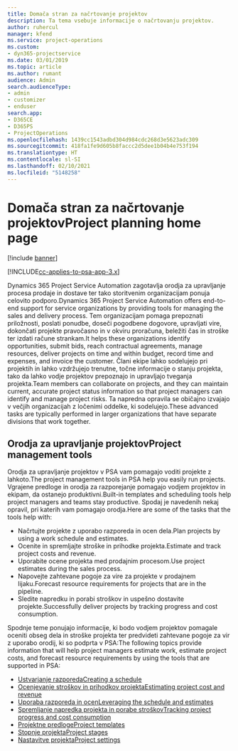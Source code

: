 ```yaml
---
title: Domača stran za načrtovanje projektov
description: Ta tema vsebuje informacije o načrtovanju projektov.
author: ruhercul
manager: kfend
ms.service: project-operations
ms.custom:
- dyn365-projectservice
ms.date: 03/01/2019
ms.topic: article
ms.author: rumant
audience: Admin
search.audienceType:
- admin
- customizer
- enduser
search.app:
- D365CE
- D365PS
- ProjectOperations
ms.openlocfilehash: 1439cc1543adbd304d984cdc268d3e5623adc309
ms.sourcegitcommit: 418fa1fe9d605b8faccc2d5dee1b04b4e753f194
ms.translationtype: HT
ms.contentlocale: sl-SI
ms.lasthandoff: 02/10/2021
ms.locfileid: "5148258"
---
```

# <a name="project-planning-home-page"></a><span data-ttu-id="37754-103">Domača stran za načrtovanje projektov</span><span class="sxs-lookup"><span data-stu-id="37754-103">Project planning home page</span></span>

[!include [banner](../includes/psa-now-project-operations.md)]

[!INCLUDE[cc-applies-to-psa-app-3.x](../includes/cc-applies-to-psa-app-3x.md)]

<span data-ttu-id="37754-104">Dynamics 365 Project Service Automation zagotavlja orodja za upravljanje procesa prodaje in dostave ter tako storitvenim organizacijam ponuja celovito podporo.</span><span class="sxs-lookup"><span data-stu-id="37754-104">Dynamics 365 Project Service Automation offers end-to-end support for service organizations by providing tools for managing the sales and delivery process.</span></span> <span data-ttu-id="37754-105">Tem organizacijam pomaga prepoznati priložnosti, poslati ponudbe, doseči pogodbene dogovore, upravljati vire, dokončati projekte pravočasno in v okviru proračuna, beležiti čas in stroške ter izdati račune strankam.</span><span class="sxs-lookup"><span data-stu-id="37754-105">It helps these organizations identify opportunities, submit bids, reach contractual agreements, manage resources, deliver projects on time and within budget, record time and expenses, and invoice the customer.</span></span> <span data-ttu-id="37754-106">Člani ekipe lahko sodelujejo pri projektih in lahko vzdržujejo trenutne, točne informacije o stanju projekta, tako da lahko vodje projektov prepoznajo in upravljajo tveganja projekta.</span><span class="sxs-lookup"><span data-stu-id="37754-106">Team members can collaborate on projects, and they can maintain current, accurate project status information so that project managers can identify and manage project risks.</span></span> <span data-ttu-id="37754-107">Ta napredna opravila se običajno izvajajo v večjih organizacijah z ločenimi oddelke, ki sodelujejo.</span><span class="sxs-lookup"><span data-stu-id="37754-107">These advanced tasks are typically performed in larger organizations that have separate divisions that work together.</span></span>

## <a name="project-management-tools"></a><span data-ttu-id="37754-108">Orodja za upravljanje projektov</span><span class="sxs-lookup"><span data-stu-id="37754-108">Project management tools</span></span>

<span data-ttu-id="37754-109">Orodja za upravljanje projektov v PSA vam pomagajo voditi projekte z lahkoto.</span><span class="sxs-lookup"><span data-stu-id="37754-109">The project management tools in PSA help you easily run projects.</span></span> <span data-ttu-id="37754-110">Vgrajene predloge in orodja za razporejanje pomagajo vodjem projektov in ekipam, da ostanejo produktivni.</span><span class="sxs-lookup"><span data-stu-id="37754-110">Built-in templates and scheduling tools help project managers and teams stay productive.</span></span> <span data-ttu-id="37754-111">Spodaj je navedenih nekaj opravil, pri katerih vam pomagajo orodja.</span><span class="sxs-lookup"><span data-stu-id="37754-111">Here are some of the tasks that the tools help with:</span></span>

- <span data-ttu-id="37754-112">Načrtujte projekte z uporabo razporeda in ocen dela.</span><span class="sxs-lookup"><span data-stu-id="37754-112">Plan projects by using a work schedule and estimates.</span></span>
- <span data-ttu-id="37754-113">Ocenite in spremljajte stroške in prihodke projekta.</span><span class="sxs-lookup"><span data-stu-id="37754-113">Estimate and track project costs and revenue.</span></span>
- <span data-ttu-id="37754-114">Uporabite ocene projekta med prodajnim procesom.</span><span class="sxs-lookup"><span data-stu-id="37754-114">Use project estimates during the sales process.</span></span>
- <span data-ttu-id="37754-115">Napovejte zahtevane pogoje za vire za projekte v prodajnem lijaku.</span><span class="sxs-lookup"><span data-stu-id="37754-115">Forecast resource requirements for projects that are in the pipeline.</span></span>
- <span data-ttu-id="37754-116">Sledite napredku in porabi stroškov in uspešno dostavite projekte.</span><span class="sxs-lookup"><span data-stu-id="37754-116">Successfully deliver projects by tracking progress and cost consumption.</span></span>

<span data-ttu-id="37754-117">Spodnje teme ponujajo informacije, ki bodo vodjem projektov pomagale oceniti obseg dela in stroške projekta ter predvideti zahtevane pogoje za vir z uporabo orodij, ki so podprta v PSA:</span><span class="sxs-lookup"><span data-stu-id="37754-117">The following topics provide information that will help project managers estimate work, estimate project costs, and forecast resource requirements by using the tools that are supported in PSA:</span></span>

- [<span data-ttu-id="37754-118">Ustvarjanje razporeda</span><span class="sxs-lookup"><span data-stu-id="37754-118">Creating a schedule</span></span>](project-creating.md)
- [<span data-ttu-id="37754-119">Ocenjevanje stroškov in prihodkov projekta</span><span class="sxs-lookup"><span data-stu-id="37754-119">Estimating project cost and revenue</span></span>](project-estimating.md)
- [<span data-ttu-id="37754-120">Uporaba razporeda in ocen</span><span class="sxs-lookup"><span data-stu-id="37754-120">Leveraging the schedule and estimates</span></span>](project-leveraging.md)
- [<span data-ttu-id="37754-121">Spremljanje napredka projekta in porabe stroškov</span><span class="sxs-lookup"><span data-stu-id="37754-121">Tracking project progress and cost consumption</span></span>](project-tracking.md)
- [<span data-ttu-id="37754-122">Projektne predloge</span><span class="sxs-lookup"><span data-stu-id="37754-122">Project templates</span></span>](project-templates.md)
- [<span data-ttu-id="37754-123">Stopnje projekta</span><span class="sxs-lookup"><span data-stu-id="37754-123">Project stages</span></span>](project-stages.md)
- [<span data-ttu-id="37754-124">Nastavitve projekta</span><span class="sxs-lookup"><span data-stu-id="37754-124">Project settings</span></span>](project-settings.md)
